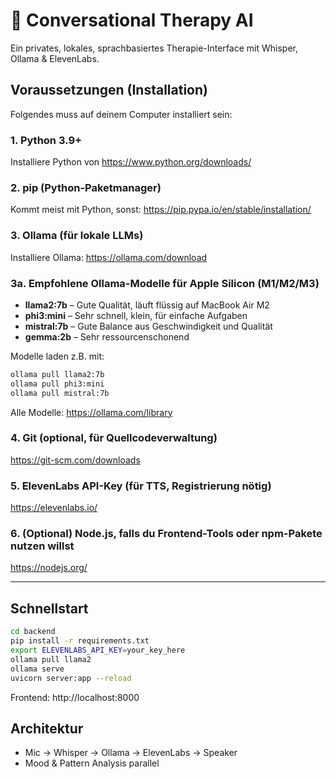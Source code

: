# 🧠 Conversational Therapy AI

Ein privates, lokales, sprachbasiertes Therapie-Interface mit Whisper, Ollama & ElevenLabs.

## Voraussetzungen (Installation)

Folgendes muss auf deinem Computer installiert sein:

### 1. Python 3.9+

Installiere Python von https://www.python.org/downloads/

### 2. pip (Python-Paketmanager)

Kommt meist mit Python, sonst: https://pip.pypa.io/en/stable/installation/

### 3. Ollama (für lokale LLMs)

Installiere Ollama: https://ollama.com/download

### 3a. Empfohlene Ollama-Modelle für Apple Silicon (M1/M2/M3)

-   **llama2:7b** – Gute Qualität, läuft flüssig auf MacBook Air M2
-   **phi3:mini** – Sehr schnell, klein, für einfache Aufgaben
-   **mistral:7b** – Gute Balance aus Geschwindigkeit und Qualität
-   **gemma:2b** – Sehr ressourcenschonend

Modelle laden z.B. mit:

```bash
ollama pull llama2:7b
ollama pull phi3:mini
ollama pull mistral:7b
```

Alle Modelle: https://ollama.com/library

### 4. Git (optional, für Quellcodeverwaltung)

https://git-scm.com/downloads

### 5. ElevenLabs API-Key (für TTS, Registrierung nötig)

https://elevenlabs.io/

### 6. (Optional) Node.js, falls du Frontend-Tools oder npm-Pakete nutzen willst

https://nodejs.org/

---

## Schnellstart

```bash
cd backend
pip install -r requirements.txt
export ELEVENLABS_API_KEY=your_key_here
ollama pull llama2
ollama serve
uvicorn server:app --reload
```

Frontend: http://localhost:8000

## Architektur

-   Mic → Whisper → Ollama → ElevenLabs → Speaker
-   Mood & Pattern Analysis parallel
